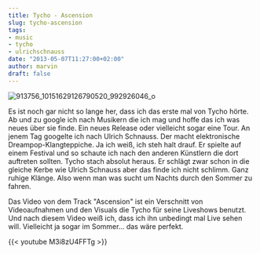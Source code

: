 ```yaml
---
title: Tycho - Ascension
slug: tycho-ascension
tags:
- music
- tycho
- ulrichschnauss
date: "2013-05-07T11:27:00+02:00"
author: marvin
draft: false
---
```

![913756_10151629126790520_992926046_o](/images/913756_10151629126790520_992926046_o.jpg)

Es ist noch gar nicht so lange her, dass ich das erste mal von Tycho
hörte. Ab und zu google ich nach Musikern die ich mag und hoffe das ich
was neues über sie finde. Ein neues Release oder vielleicht sogar eine
Tour. An jenem Tag googelte ich nach Ulrich Schnauss. Der macht
elektronische Dreampop-Klangteppiche. Ja ich weiß, ich steh halt drauf.
Er spielte auf einem Festival und so schaute ich nach den anderen
Künstlern die dort auftreten sollten. Tycho stach absolut heraus. Er
schlägt zwar schon in die gleiche Kerbe wie Ulrich Schnauss aber das
finde ich nicht schlimm. Ganz ruhige Klänge. Also wenn man was sucht um
Nachts durch den Sommer zu fahren.

Das Video von dem Track "Ascension" ist ein Verschnitt von
Videoaufnahmen und den Visuals die Tycho für seine Liveshows benutzt.
Und nach diesem Video weiß ich, dass ich ihn unbedingt mal Live sehen
will. Vielleicht ja sogar im Sommer... das wäre perfekt.

{{< youtube M3i8zU4FFTg >}}